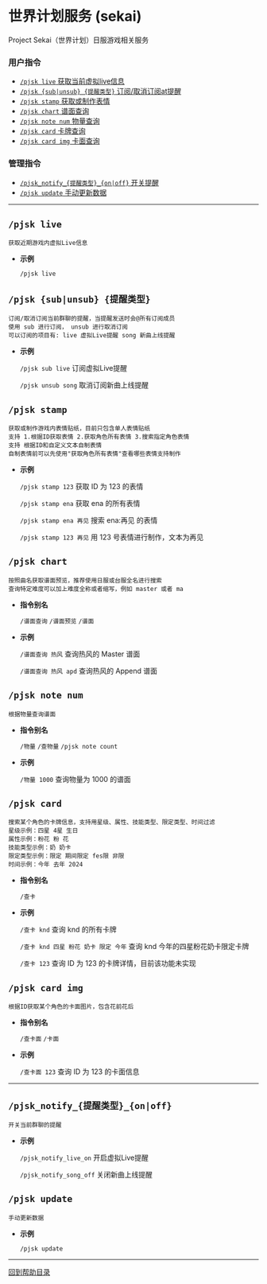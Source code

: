 # 世界计划服务 (sekai)

Project Sekai（世界计划）日服游戏相关服务


###  用户指令

- [`/pjsk live` 获取当前虚拟live信息](#pjsk-live)
- [`/pjsk {sub|unsub} {提醒类型}` 订阅/取消订阅at提醒](#pjsk-subunsub-提醒类型)
- [`/pjsk stamp` 获取或制作表情](#pjsk-stamp)
- [`/pjsk chart` 谱面查询](#pjsk-chart)
- [`/pjsk note num` 物量查询](#pjsk-note-num)
- [`/pjsk card` 卡牌查询](#pjsk-card)
- [`/pjsk card img` 卡面查询](#pjsk-card-img)

### 管理指令

- [`/pjsk_notify_{提醒类型}_{on|off}` 开关提醒](#pjsk_notify_提醒类型_onoff)
- [`/pjsk update` 手动更新数据](#pjsk-update)

---


## `/pjsk live`

```
获取近期游戏内虚拟Live信息
```

- **示例**

    `/pjsk live`


## `/pjsk {sub|unsub} {提醒类型}`

```
订阅/取消订阅当前群聊的提醒，当提醒发送时会@所有订阅成员
使用 sub 进行订阅， unsub 进行取消订阅
可以订阅的项目有: live 虚拟Live提醒 song 新曲上线提醒
```

- **示例**

    `/pjsk sub live` 订阅虚拟Live提醒

    `/pjsk unsub song` 取消订阅新曲上线提醒


## `/pjsk stamp`

```
获取或制作游戏内表情贴纸，目前只包含单人表情贴纸
支持 1.根据ID获取表情 2.获取角色所有表情 3.搜索指定角色表情
支持 根据ID和自定义文本自制表情
自制表情前可以先使用"获取角色所有表情"查看哪些表情支持制作
```

- **示例**

    `/pjsk stamp 123` 获取 ID 为 123 的表情

    `/pjsk stamp ena` 获取 ena 的所有表情

    `/pjsk stamp ena 再见` 搜索 ena:再见 的表情

    `/pjsk stamp 123 再见` 用 123 号表情进行制作，文本为再见

    
    
## `/pjsk chart`

```
按照曲名获取谱面预览，推荐使用日服或台服全名进行搜索
查询特定难度可以加上难度全称或者缩写，例如 master 或者 ma
```

- **指令别名**

    `/谱面查询` `/谱面预览` `/谱面`

- **示例**

    `/谱面查询 热风` 查询热风的 Master 谱面

    `/谱面查询 热风 apd` 查询热风的 Append 谱面


## `/pjsk note num`

```
根据物量查询谱面
```

- **指令别名**

    `/物量` `/查物量` `/pjsk note count` 

- **示例**

    `/物量 1000` 查询物量为 1000 的谱面


## `/pjsk card`

```
搜索某个角色的卡牌信息，支持用星级、属性、技能类型、限定类型、时间过滤
星级示例：四星 4星 生日
属性示例：粉花 粉 花 
技能类型示例：奶 奶卡
限定类型示例：限定 期间限定 fes限 非限
时间示例：今年 去年 2024
```

- **指令别名**

    `/查卡`

- **示例**

    `/查卡 knd` 查询 knd 的所有卡牌

    `/查卡 knd 四星 粉花 奶卡 限定 今年` 查询 knd 今年的四星粉花奶卡限定卡牌

    `/查卡 123` 查询 ID 为 123 的卡牌详情，目前该功能未实现


## `/pjsk card img`

```
根据ID获取某个角色的卡面图片，包含花前花后
```

- **指令别名**

    `/查卡面` `/卡面`

- **示例**

    `/查卡面 123` 查询 ID 为 123 的卡面信息


--- 


## `/pjsk_notify_{提醒类型}_{on|off}`

```
开关当前群聊的提醒
```

- **示例**

    `/pjsk_notify_live_on` 开启虚拟Live提醒

    `/pjsk_notify_song_off` 关闭新曲上线提醒


## `/pjsk update`

```
手动更新数据
```

- **示例**

    `/pjsk update`


--- 

[回到帮助目录](./main.md)